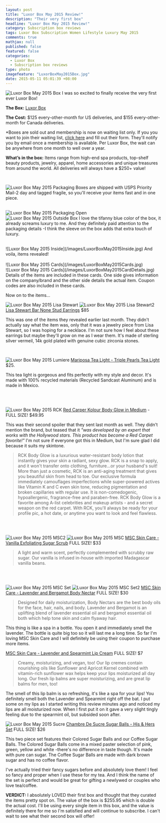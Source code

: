 ```yaml
---
layout: post
title: "Luxor Box May 2015 Review!"
description: "Their very first box"
headline: "Luxor Box May 2015 Review!"
category: Subscription box reviews
tags: Luxor Box Subscription Women Lifestyle Luxury May 2015
comments: true
mathjax: null
published: false
featured: false
categories: 
  - Luxor Box
  - Subscription box reviews
type: photo
imagefeature: "LuxorBoxMay2015Box.jpg"
date: 2015-05-11 05:01:39 +08:00
---
```


![Luxor Box May 2015 Box](/images/LuxorBoxMay2015Box.jpg)
I was so excited to finally receive the very first ever Luxor Box! 

<p><b>The Box:</b> <a href="http://www.luxorbox.com">Luxor Box</a></p>
<p><b>The Cost:</b> $125 every-other-month for US deliveries, and $155 every-other-month for Canada deliveries.</p>
<p>*Boxes are sold out and membership is now on waiting list only. If you you want to join their waiting list, <a href="http://www.luxorbox.com/#!membership-wait-list/c3bo">click here</a> and fill out their form. They'll notify you by email once a membership is available. Per Luxor Box, the wait can be anywhere from one month to well over a year.</p>
<p><b>What’s in the box:</b> Items range from high-end spa products, top-shelf beauty products, jewelry, apparel, home accessories and unique treasures from around the world. All deliveries will always have a $250+ value!</b></p>
<br>

![Luxor Box May 2015 Packaging](/images/LuxorBoxMay2015Packaging.jpg)
Boxes are shipped with USPS Priority Mail-2 day and tagged fragile, so you'll receive your items fast and in one piece.
<br>
<br>

![Luxor Box May 2015 Packaging Open](/images/LuxorBoxMay2015PackagingOpen.jpg)
<br>
![Luxor Box May 2015 Outside Box](/images/LuxorBoxMay2015OutsideBox.jpg)
I love the tifanny blue color of the box, it already screams luxury to me. And they definitely paid attention to the packaging details -I think the sleeve on the box adds that extra touch of luxury.

<br>
![Luxor Box May 2015 Inside](/images/LuxorBoxMay2015Inside.jpg)
And voila, items revealed!
<br>
<br>
![Luxor Box May 2015 Cards](/images/LuxorBoxMay2015Cards.jpg)
<br>
![Luxor Box May 2015 Cards](/images/LuxorBoxMay2015CardDetails.jpg)
Details of the items are included in these cards. One side gives information on the company/brand and the other side details the actual item. Coupon codes are also included in these cards.
<br>
<p>Now on to the items...</p>

![Luxor Box May 2015 Lisa Stewart](/images/LuxorBoxMay2015LisaStewart.jpg)
![Luxor Box May 2015 Lisa Stewart2](/images/LuxorBoxMay2015LisaStewart2.jpg)
<a href="https://www.lisastewartonline.com/collections/bar-none-stud-earrings/">Lisa Stewart Bar None Stud Earrings</a> $85
<p>This was one of the items they revealed earlier last month. They didn't actually say what the item was, only that it was a jewelry piece from Lisa Stewart, so I was hoping for a necklace. I'm not sure how I feel about these earrings but maybe they'll grow on me as I wear them. It's made of sterling silver vermeil, 14k gold plated with genuine cubic zirconia stones.</p>
<br>

![Luxor Box May 2015 Lumiere](/images/LuxorBoxMay2015Lumiere.jpg)
<a href="http://www.mariposa-gift.com/p-1883-triple-pearls-tea-light.aspx?Eid=281">Mariposa Tea Light - Triple Pearls Tea Light</a> $25.
<p>This tea light is gorgeous and fits perfectly with my style and decor. It's made with 100% recycled materials (Recycled Sandcast Aluminum) and is made in Mexico.</p>
<br>
<br>

![Luxor Box May 2015 RCK](/images/LuxorBoxMay2015RCK.jpg)
<a href="http://www.redcarpetkolour.com/order_rck.html">Red Carper Kolour Body Glow in Medium</a> - FULL SIZE! $49.95
<p>This was their second spoiler that they sent last month as well. They didn't mention the brand, but teased that it <i>"was developed by an expert that works with the Hollywood stars. This product has become a Red Carpet favorite!"</i> I'm not sure if everyone got this in Medium, but I'm sure glad I did because it suits my skintone.</p>

<blockquote>RCK Body Glow is a luxurious water-resistant body lotion that instantly gives your skin a radiant, sexy glow. RCK is a snap to apply, and it won't transfer onto clothing, furniture...or your husband's suit! More than just a cosmetic, RCK is an anti-aging treatment that gives you beautiful skin from head to toe. Our exclusive formula immediately camouflages imperfections while super-powered actives like Vitamin K and C even skin tone, reducing pigmentation and broken capillaries with regular use. It is non-comedogenic, hypoallergenic, fragrance-free and paraben-free. RCK Body Glow is a favorite among A-list celebrities and makeup artists - and a secret weapon on the red carpet. With RCK, you'll always be ready for your profile pic, a hot date, or anytime you want to look and feel flawless.</blockquote>
<br>
<br>

![Luxor Box May 2015 MSC2](/images/LuxorBoxMay2015MSC2.jpg)
![Luxor Box May 2015 MSC](/images/LuxorBoxMay2015MSC.jpg)
<a href="https://www.mscskincare.com/product/vanilla-exfoliating-sugar-scrub/">MSC Skin Care - Vanilla Exfoliating Sugar Scrub</a> FULL SIZE! $33
<blockquote>A light and warm scent, perfectly complemented with scrubby raw sugar. Our vanilla is infused in-house with imported Madagascar vanilla beans.</blockquote>
<br>
<br>

![Luxor Box May 2015 MSC Set](/images/LuxorBoxMay2015MSCSet.jpg)
![Luxor Box May 2015 MSC Set2](/images/LuxorBoxMay2015MSCSet2.jpg)
<a href="https://www.mscskincare.com/product/lavender-and-bergamot-body-nectar/">MSC Skin Care - Lavender and Bergamot Body Nectar</a> FULL SIZE! $30
<blockquote>Designed for daily moisturization, Body Nectars are the best body oils for the face, hair, nails, and body. Lavender and Bergamot is an uplifting blend of lavender essential oil and bergamot essential oil both which help tone skin and calm flyaway hair.</blockquote>
<p>This thing is like a spa in a bottle. You open it and immediately smell the lavender. The bottle is quite big too so it will last me a long time. So far I'm loving MSC Skin Care and I will definitely be using their coupon to purchase more items.</p>

<p><a href="https://www.mscskincare.com/product/lavender-and-spearmint-lip-cream/">MSC Skin Care - Lavender and Spearmint Lip Cream</a> FULL SIZE! $7</p>
<blockquote>Creamy, moisturizing, and vegan, too! Our lip cremes contain nourishing oils like Sunflower and Apricot Kernel combined with vitamin-rich sunflower wax helps keep your lips moisturized all day long. Our fresh lip balms are super moisturizing, and are great lip balms for men, too!</blockquote>
<p>The smell of this lip balm is so refreshing, it's like a spa for your lips! You definitely smell both the Lavender and Spearmint right off the bat. I put some on my lips as I started writing this review minutes ago and noticed my lips are all moisturized now. When I first put it on it gave a very slight tingly feeling due to the spearmint oil, but subsided soon after.
<br>

![Luxor Box May 2015 Sucre](/images/LuxorBoxMay2015Sucre.jpg)
<a href="http://www.chambredesucre.com/products/his-hers-limited-edition-box">Chambre De Sucre Sugar Balls - His & Hers Set</a> FULL SIZE! $26

<p>This two piece set features their Colored Sugar Balls and our Coffee Sugar Balls. The Colored Sugar Balls come in a mixed paster selection of pink, green, yellow and white -there's no difference in taste though. It's made with pure can sugar. The Coffee Sugar Balls are made with dark brown sugar and has no coffee flavor.</p>

<p>I've actually tried their fancy sugars before and absolutely love them! I feel so fancy and proper when I use these for my tea. And I think the name of the set is perfect and would be great for gifting a newlywed or couples who love tea/coffee.</p>

<p><b>VERDICT:</b> I absolutely LOVED their first box and thought that they curated the items pretty spot on. The value of the box is $255.95 which is double the actual cost. I'll be using every single item in this box, and the value is definitely there for me so I'm satisfied and will continue to subscribe. I can't wait to see what their second box will offer!</p>
